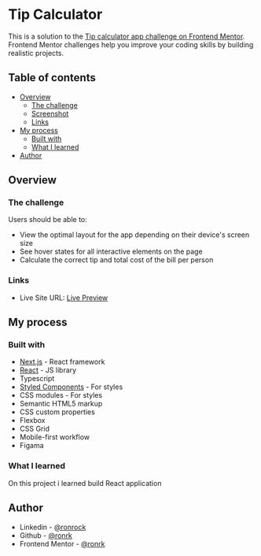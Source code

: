 # Tip Calculator

This is a solution to the [Tip calculator app challenge on Frontend Mentor](https://www.frontendmentor.io/challenges/tip-calculator-app-ugJNGbJUX). Frontend Mentor challenges help you improve your coding skills by building realistic projects.

## Table of contents

- [Overview](#overview)
  - [The challenge](#the-challenge)
  - [Screenshot](#screenshot)
  - [Links](#links)
- [My process](#my-process)
  - [Built with](#built-with)
  - [What I learned](#what-i-learned)
- [Author](#author)

## Overview

### The challenge

Users should be able to:

- View the optimal layout for the app depending on their device's screen size
- See hover states for all interactive elements on the page
- Calculate the correct tip and total cost of the bill per person

### Links

- Live Site URL: [Live Preview](https://soft-boba-9506af.netlify.app/)

## My process

### Built with

- [Next.js](https://nextjs.org/) - React framework
- [React](https://reactjs.org/) - JS library
- Typescript
- [Styled Components](https://styled-components.com/) - For styles
- CSS modules - For styles
- Semantic HTML5 markup
- CSS custom properties
- Flexbox
- CSS Grid
- Mobile-first workflow
- Figama

### What I learned

On this project i learned build React application

## Author

- Linkedin - [@ronrock](https://www.linkedin.com/in/ron-rokkah-ba665120a/)
- Github - [@ronrk](https://github.com/ronrk)
- Frontend Mentor - [@ronrk](https://www.frontendmentor.io/profile/ronrk)
